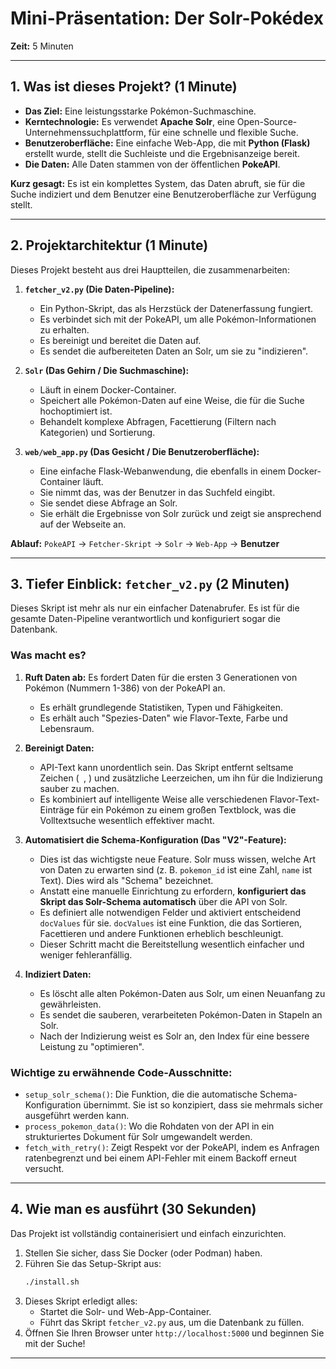 # Mini-Präsentation: Der Solr-Pokédex

**Zeit:** 5 Minuten

---

## 1. Was ist dieses Projekt? (1 Minute)

*   **Das Ziel:** Eine leistungsstarke Pokémon-Suchmaschine.
*   **Kerntechnologie:** Es verwendet **Apache Solr**, eine Open-Source-Unternehmenssuchplattform, für eine schnelle und flexible Suche.
*   **Benutzeroberfläche:** Eine einfache Web-App, die mit **Python (Flask)** erstellt wurde, stellt die Suchleiste und die Ergebnisanzeige bereit.
*   **Die Daten:** Alle Daten stammen von der öffentlichen **PokeAPI**.

**Kurz gesagt:** Es ist ein komplettes System, das Daten abruft, sie für die Suche indiziert und dem Benutzer eine Benutzeroberfläche zur Verfügung stellt.

---

## 2. Projektarchitektur (1 Minute)

Dieses Projekt besteht aus drei Hauptteilen, die zusammenarbeiten:

1.  **`fetcher_v2.py` (Die Daten-Pipeline):**
    *   Ein Python-Skript, das als Herzstück der Datenerfassung fungiert.
    *   Es verbindet sich mit der PokeAPI, um alle Pokémon-Informationen zu erhalten.
    *   Es bereinigt und bereitet die Daten auf.
    *   Es sendet die aufbereiteten Daten an Solr, um sie zu "indizieren".

2.  **`Solr` (Das Gehirn / Die Suchmaschine):**
    *   Läuft in einem Docker-Container.
    *   Speichert alle Pokémon-Daten auf eine Weise, die für die Suche hochoptimiert ist.
    *   Behandelt komplexe Abfragen, Facettierung (Filtern nach Kategorien) und Sortierung.

3.  **`web/web_app.py` (Das Gesicht / Die Benutzeroberfläche):**
    *   Eine einfache Flask-Webanwendung, die ebenfalls in einem Docker-Container läuft.
    *   Sie nimmt das, was der Benutzer in das Suchfeld eingibt.
    *   Sie sendet diese Abfrage an Solr.
    *   Sie erhält die Ergebnisse von Solr zurück und zeigt sie ansprechend auf der Webseite an.

**Ablauf:** `PokeAPI` -> `Fetcher-Skript` -> `Solr` -> `Web-App` -> **Benutzer**

---

## 3. Tiefer Einblick: `fetcher_v2.py` (2 Minuten)

Dieses Skript ist mehr als nur ein einfacher Datenabrufer. Es ist für die gesamte Daten-Pipeline verantwortlich und konfiguriert sogar die Datenbank.

### Was macht es?

1.  **Ruft Daten ab:** Es fordert Daten für die ersten 3 Generationen von Pokémon (Nummern 1-386) von der PokeAPI an.
    *   Es erhält grundlegende Statistiken, Typen und Fähigkeiten.
    *   Es erhält auch "Spezies-Daten" wie Flavor-Texte, Farbe und Lebensraum.

2.  **Bereinigt Daten:**
    *   API-Text kann unordentlich sein. Das Skript entfernt seltsame Zeichen (`
`, ``) und zusätzliche Leerzeichen, um ihn für die Indizierung sauber zu machen.
    *   Es kombiniert auf intelligente Weise alle verschiedenen Flavor-Text-Einträge für ein Pokémon zu einem großen Textblock, was die Volltextsuche wesentlich effektiver macht.

3.  **Automatisiert die Schema-Konfiguration (Das "V2"-Feature):**
    *   Dies ist das wichtigste neue Feature. Solr muss wissen, welche Art von Daten zu erwarten sind (z. B. `pokemon_id` ist eine Zahl, `name` ist Text). Dies wird als "Schema" bezeichnet.
    *   Anstatt eine manuelle Einrichtung zu erfordern, **konfiguriert das Skript das Solr-Schema automatisch** über die API von Solr.
    *   Es definiert alle notwendigen Felder und aktiviert entscheidend `docValues` für sie. `docValues` ist eine Funktion, die das Sortieren, Facettieren und andere Funktionen erheblich beschleunigt.
    *   Dieser Schritt macht die Bereitstellung wesentlich einfacher und weniger fehleranfällig.

4.  **Indiziert Daten:**
    *   Es löscht alle alten Pokémon-Daten aus Solr, um einen Neuanfang zu gewährleisten.
    *   Es sendet die sauberen, verarbeiteten Pokémon-Daten in Stapeln an Solr.
    *   Nach der Indizierung weist es Solr an, den Index für eine bessere Leistung zu "optimieren".

### Wichtige zu erwähnende Code-Ausschnitte:

*   `setup_solr_schema()`: Die Funktion, die die automatische Schema-Konfiguration übernimmt. Sie ist so konzipiert, dass sie mehrmals sicher ausgeführt werden kann.
*   `process_pokemon_data()`: Wo die Rohdaten von der API in ein strukturiertes Dokument für Solr umgewandelt werden.
*   `fetch_with_retry()`: Zeigt Respekt vor der PokeAPI, indem es Anfragen ratenbegrenzt und bei einem API-Fehler mit einem Backoff erneut versucht.

---

## 4. Wie man es ausführt (30 Sekunden)

Das Projekt ist vollständig containerisiert und einfach einzurichten.

1.  Stellen Sie sicher, dass Sie Docker (oder Podman) haben.
2.  Führen Sie das Setup-Skript aus:
    ```bash
    ./install.sh
    ```
3.  Dieses Skript erledigt alles:
    *   Startet die Solr- und Web-App-Container.
    *   Führt das Skript `fetcher_v2.py` aus, um die Datenbank zu füllen.
4.  Öffnen Sie Ihren Browser unter `http://localhost:5000` und beginnen Sie mit der Suche!

---